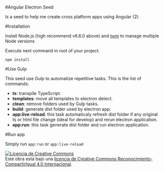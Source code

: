 #Angular Electron Seed

Is a seed to help me create cross platform apps using Angular (2).

#Installation

Install Node.js (high recommend v6.6.0 above) and [nvm](http://nvm.sh/) to manage multiple Node versions

Execute next command in root of your project.

`npm install`

#Use Gulp

This seed use Gulp to automatize repetitive tasks. This is the list of commands:

- **ts**: transpile TypeScript.
- **templates**: move all templates to electron detect.
- **clean**: remove folders used by Gulp tasks.
- **build**: generate dist folder used by electron app.
- **app:live-reload**: this task automaticaly refresh dist folder if any original ts or html file change (ideal for develop) and rerun electron application.
- **app:run**: this task generate dist folder and run electron application.


#Run app

Simply run `app:run` or `app:live-reload`

<a rel="license" href="http://creativecommons.org/licenses/by-sa/4.0/"><img alt="Licencia de Creative Commons" style="border-width:0" src="https://i.creativecommons.org/l/by-sa/4.0/88x31.png" /></a><br />Este obra está bajo una <a rel="license" href="http://creativecommons.org/licenses/by-sa/4.0/">licencia de Creative Commons Reconocimiento-CompartirIgual 4.0 Internacional</a>.
